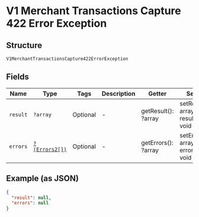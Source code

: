 
# V1 Merchant Transactions Capture 422 Error Exception

## Structure

`V1MerchantTransactionsCapture422ErrorException`

## Fields

| Name | Type | Tags | Description | Getter | Setter |
|  --- | --- | --- | --- | --- | --- |
| `result` | `?array` | Optional | - | getResult(): ?array | setResult(?array result): void |
| `errors` | [`?(Errors2[])`](../../doc/models/errors-2.md) | Optional | - | getErrors(): ?array | setErrors(?array errors): void |

## Example (as JSON)

```json
{
  "result": null,
  "errors": null
}
```

